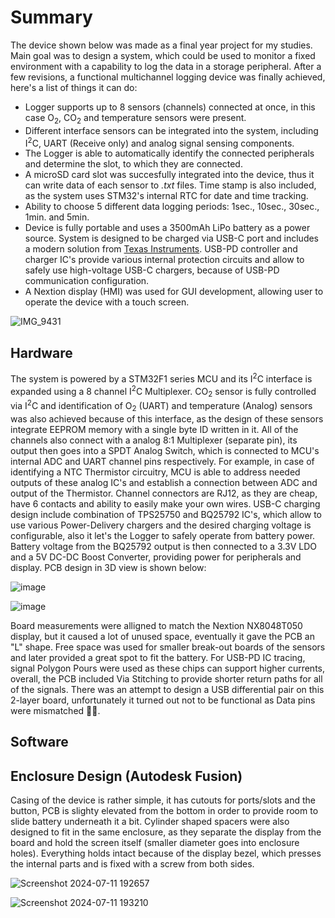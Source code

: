 # Summary
The device shown below was made as a final year project for my studies. Main goal was to design a system, which could be used to monitor a fixed environment with a capability to log the data in a storage peripheral. After a few revisions, a functional multichannel logging device was finally achieved, here's a list of things it can do:
* Logger supports up to 8 sensors (channels) connected at once, in this case O<sub>2</sub>, CO<sub>2</sub> and temperature sensors were present.
* Different interface sensors can be integrated into the system, including I<sup>2</sup>C, UART (Receive only) and analog signal sensing components.
* The Logger is able to automatically identify the connected peripherals and determine the slot, to which they are connected. 
* A microSD card slot was succesfully integrated into the device, thus it can write data of each sensor to _.txt_ files. Time stamp is also included, as the system uses STM32's internal RTC for date and time tracking.
* Ability to choose 5 different data logging periods: 1sec., 10sec., 30sec., 1min. and 5min. 
* Device is fully portable and uses a 3500mAh LiPo battery as a power source. System is designed to be charged via USB-C port and includes a modern solution from [Texas Instruments](https://www.ti.com/lit/ug/slvuby2a/slvuby2a.pdf?ts=1707079337468&ref_url=https%253A%252F%252Fwww.google.com%252F). USB-PD controller and charger IC's provide various internal protection circuits and allow to safely use high-voltage USB-C chargers, because of USB-PD communication configuration.
* A Nextion display (HMI) was used for GUI development, allowing user to operate the device with a touch screen.

![IMG_9431](https://github.com/dyanke3/Multichannel-Data-Logger-with-GUI/assets/170525314/58cd7c52-1b8a-4618-a0b1-d3f28c3bf7cf)

## Hardware
The system is powered by a STM32F1 series MCU and its I<sup>2</sup>C interface is expanded using a 8 channel I<sup>2</sup>C Multiplexer. CO<sub>2</sub> sensor is fully controlled via I<sup>2</sup>C and identification of O<sub>2</sub> (UART) and temperature (Analog) sensors was also achieved because of this interface, as the design of these sensors integrate EEPROM memory with a single byte ID written in it. All of the channels also connect with a analog 8:1 Multiplexer (separate pin), its output then goes into a SPDT Analog Switch, which is connected to MCU's internal ADC and UART channel pins respectively. For example, in case of identifying a NTC Thermistor circuitry, MCU is able to address needed outputs of these analog IC's and establish a connection between ADC and output of the Thermistor. Channel connectors are RJ12, as they are cheap, have 6 contacts and ability to easily make your own wires. USB-C charging design include combination of TPS25750 and BQ25792 IC's, which allow to use various Power-Delivery chargers and the desired charging voltage is configurable, also it let's the Logger to safely operate from battery power. Battery voltage from the BQ25792 output is then connected to a 3.3V LDO and a 5V DC-DC Boost Converter, providing power for peripherals and display. PCB design in 3D view is shown below:

![image](https://github.com/dyanke3/Multichannel-Data-Logger-with-GUI/assets/170525314/7175eb4d-cc74-4f40-9903-cf95f59386f9)

![image](https://github.com/dyanke3/Multichannel-Data-Logger-with-GUI/assets/170525314/0e2a31dc-ac39-46d9-a99f-c38c65462419)

Board measurements were alligned to match the Nextion NX8048T050 display, but it caused a lot of unused space, eventually it gave the PCB an "L" shape. Free space was used for smaller break-out boards of the sensors and later provided a great spot to fit the battery. For USB-PD IC tracing, signal Polygon Pours were used as these chips can support higher currents, overall, the PCB included Via Stitching to provide shorter return paths for all of the signals. There was an attempt to design a USB differential pair on this 2-layer board, unfortunately it turned out not to be functional as Data pins were mismatched 🤦‍♂️.

## Software

## Enclosure Design (Autodesk Fusion)
Casing of the device is rather simple, it has cutouts for ports/slots and the button, PCB is slighty elevated from the bottom in order to provide room to slide battery underneath it a bit. Cylinder shaped spacers were also designed to fit in the same enclosure, as they separate the display from the board and hold the screen itself (smaller diameter goes into enclosure holes). Everything holds intact because of the display bezel, which presses the internal parts and is fixed with a screw from both sides. 

![Screenshot 2024-07-11 192657](https://github.com/dyanke3/Multichannel-Data-Logger-with-GUI/assets/170525314/f2e8a286-947e-434e-b6b2-dc38e4024dd9)

![Screenshot 2024-07-11 193210](https://github.com/dyanke3/Multichannel-Data-Logger-with-GUI/assets/170525314/3177ca6a-b7b5-4d93-8a06-99bcc2b2397d)

